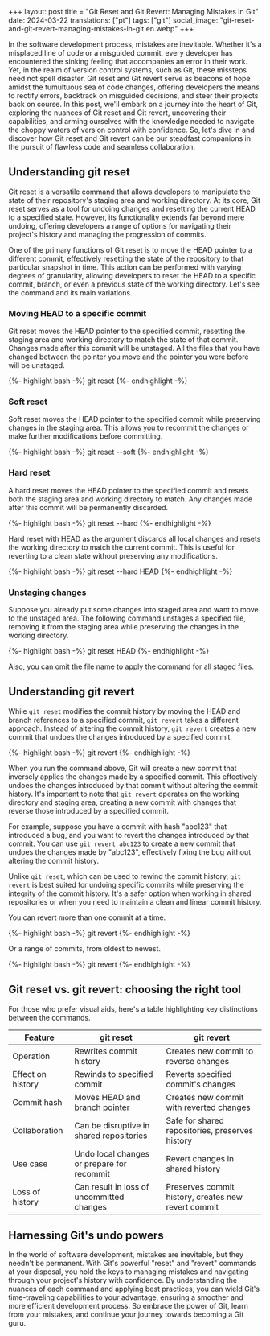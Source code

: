 +++
layout: post
title = "Git Reset and Git Revert: Managing Mistakes in Git"
date:   2024-03-22
translations: ["pt"]
tags: ["git"]
social_image: "git-reset-and-git-revert-managing-mistakes-in-git.en.webp"
+++

<p class="intro"><span class="dropcap">I</span>n the software development process, mistakes are inevitable. Whether it's a misplaced line of code or a misguided commit, every developer has encountered the sinking feeling that accompanies an error in their work. Yet, in the realm of version control systems, such as Git, these missteps need not spell disaster. Git reset and Git revert serve as beacons of hope amidst the tumultuous sea of code changes, offering developers the means to rectify errors, backtrack on misguided decisions, and steer their projects back on course. In this post, we'll embark on a journey into the heart of Git, exploring the nuances of Git reset and Git revert, uncovering their capabilities, and arming ourselves with the knowledge needed to navigate the choppy waters of version control with confidence. So, let's dive in and discover how Git reset and Git revert can be our steadfast companions in the pursuit of flawless code and seamless collaboration.</p>

## Understanding git reset
Git reset is a versatile command that allows developers to manipulate the state of their repository's staging area and working directory. At its core, Git reset serves as a tool for undoing changes and resetting the current HEAD to a specified state. However, its functionality extends far beyond mere undoing, offering developers a range of options for navigating their project's history and managing the progression of commits.

One of the primary functions of Git reset is to move the HEAD pointer to a different commit, effectively resetting the state of the repository to that particular snapshot in time. This action can be performed with varying degrees of granularity, allowing developers to reset the HEAD to a specific commit, branch, or even a previous state of the working directory. Let's see the command and its main variations.

### Moving HEAD to a specific commit
Git reset moves the HEAD pointer to the specified commit, resetting the staging area and working directory to match the state of that commit. Changes made after this commit will be unstaged. All the files that you have changed between the pointer you move and the pointer you were before will be unstaged.

{%- highlight bash -%}
git reset <commit-hash>
{%- endhighlight -%}

### Soft reset
Soft reset moves the HEAD pointer to the specified commit while preserving changes in the staging area. This allows you to recommit the changes or make further modifications before committing.

{%- highlight bash -%}
git reset --soft <commit-hash>
{%- endhighlight -%}

### Hard reset
A hard reset moves the HEAD pointer to the specified commit and resets both the staging area and working directory to match. Any changes made after this commit will be permanently discarded.

{%- highlight bash -%}
git reset --hard <commit-hash>
{%- endhighlight -%}

Hard reset with HEAD as the argument discards all local changes and resets the working directory to match the current commit. This is useful for reverting to a clean state without preserving any modifications.

{%- highlight bash -%}
git reset --hard HEAD
{%- endhighlight -%}

### Unstaging changes
Suppose you already put some changes into staged area and want to move to the unstaged area. The following command unstages a specified file, removing it from the staging area while preserving the changes in the working directory.

{%- highlight bash -%}
git reset HEAD <file>
{%- endhighlight -%}

Also, you can omit the file name to apply the command for all staged files.

## Understanding git revert
While `git reset` modifies the commit history by moving the HEAD and branch references to a specified commit, `git revert` takes a different approach. Instead of altering the commit history, `git revert` creates a new commit that undoes the changes introduced by a specified commit.

{%- highlight bash -%}
git revert <commit-hash>
{%- endhighlight -%}

When you run the command above, Git will create a new commit that inversely applies the changes made by a specified commit. This effectively undoes the changes introduced by that commit without altering the commit history. It's important to note that `git revert` operates on the working directory and staging area, creating a new commit with changes that reverse those introduced by a specified commit.

For example, suppose you have a commit with hash "abc123" that introduced a bug, and you want to revert the changes introduced by that commit. You can use `git revert abc123` to create a new commit that undoes the changes made by "abc123", effectively fixing the bug without altering the commit history.

Unlike `git reset`, which can be used to rewind the commit history, `git revert` is best suited for undoing specific commits while preserving the integrity of the commit history. It's a safer option when working in shared repositories or when you need to maintain a clean and linear commit history.

You can revert more than one commit at a time.

{%- highlight bash -%}
git revert <commit-hash-1> <commit-hash-2>
{%- endhighlight -%}

Or a range of commits, from oldest to newest.

{%- highlight bash -%}
git revert <oldest-commit-hash> <newest-commit-hash>
{%- endhighlight -%}

## Git reset vs. git revert: choosing the right tool
For those who prefer visual aids, here's a table highlighting key distinctions between the commands.

| Feature           | git reset                                 | git revert                                      |
|-------------------|---------------------------------------------|---------------------------------------------------|
| Operation         | Rewrites commit history                     | Creates new commit to reverse changes              |
| Effect on history | Rewinds to specified commit                 | Reverts specified commit's changes                |
| Commit hash      | Moves HEAD and branch pointer                | Creates new commit with reverted changes          |
| Collaboration     | Can be disruptive in shared repositories   | Safe for shared repositories, preserves history   |
| Use case          | Undo local changes or prepare for recommit  | Revert changes in shared history                  |
| Loss of history   | Can result in loss of uncommitted changes   | Preserves commit history, creates new revert commit |

## Harnessing Git's undo powers
In the world of software development, mistakes are inevitable, but they needn't be permanent. With Git's powerful "reset" and "revert" commands at your disposal, you hold the keys to managing mistakes and navigating through your project's history with confidence. By understanding the nuances of each command and applying best practices, you can wield Git's time-traveling capabilities to your advantage, ensuring a smoother and more efficient development process. So embrace the power of Git, learn from your mistakes, and continue your journey towards becoming a Git guru.
